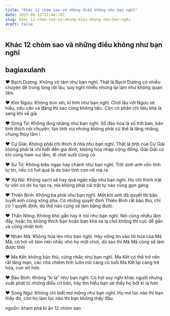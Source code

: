 ```yaml
---
title: "Khác 12 chòm sao và những điều không như bạn nghĩ"
date: 2025-06-12T11:44:18Z
slug: khac-12-chom-sao-va-nhung-dieu-khong-nhu-ban-nghi
draft: false
---
```


## Khác 12 chòm sao và những điều không như bạn nghĩ

## bagiaxulanh

♥ Bạch Dương: Không vô tâm như bạn nghĩ. Thật là Bạch Dương có nhiều chuyện để trong lòng rất lâu, suy nghĩ nhiều nhưng lại làm như không quan tâm.
 
♥ Kim Ngưu: Không bủn xỉn, kĩ tính như bạn nghĩ. Chơi lâu với Ngưu sẽ hiểu, nếu cần và đáng thì sao cũng không tiếc. Còn có phần chi tiêu khá là sang khi về già
 
♥ Song Tử: Không lăng nhăng như bạn nghĩ. Số đào hoa là số trời ban, bản tính thích nói chuyện, tán tỉnh vui nhưng không phải cứ thế là lăng nhăng, chung thủy lắm í
 
♥ Cự Giải: Không phải chỉ thích ở nhà như bạn nghĩ. Thật là tính của Cự Giải không phải là chỉ biết đến gia đình, không hòa nhập cộng đồng. Giải Giải có khi cũng ham vui lắm, đi chơi suốt cũng có.
 
♥ Sư Tử: Không kiêu ngạo hay chảnh như bạn nghĩ. Trời sinh anh vốn tính tự tin, nếu có hơi quá là do bản tính con nít mà ra
 
♥ Xử Nữ: Không sạch sẽ hay quá ngăn nắp như bạn nghĩ. Họ chỉ thích trật tự vốn có do họ tạo ra, mà không phải cái trật tự nào cũng gọn gàng
 
♥ Thiên Bình: Không ba phải như bạn nghĩ. Một khi anh đã quyết thì bão tuyết anh cũng xông pha. Có những quyết định Thiên Bình rất bảo thủ, chỉ có 1 quyết định, dù thế nào cũng sẽ làm bằng được.
 
♥ Thần Nông: Không khó gần hay ít nói như bạn nghĩ. Nói cũng nhiều lắm đấy, hoặc họ không thích bạn hoặc bạn khá xa lạ chứ không thì cực dễ gần và cũng nhiệt tình
 
♥ Nhân Mã: Không hứa lèo như bạn nghĩ. Hãy vững tin vào lời hứa của Mã Mã, có hơi vô tâm nên nhắc nhỏ họ một chút, dù sao thì Mã Mã cũng sẽ làm được thôi
 
♥ Ma Kết: không bảo thủ, cứng nhắc như bạn nghĩ. Ma Kết có thể trở nên rất lãng mạn, các nhà chiêm tinh luôn nói càng có tuổi Ma Kết lại càng trẻ hóa, con nít hơn.
 
♥ Bảo Bình: Không “kì lạ” như bạn nghĩ. Có hơi suy nghĩ khác người nhưng xuất phát từ những điều cơ bản, hãy tìm hiểu bạn sẽ thấy họ bớt kì lạ hơn 
 
♥ Song Ngư: Không chỉ biết mơ mộng như bạn nghĩ. Họ mơ lúc nào thì bạn thấy đó, còn họ làm lúc nào thì bạn không thấy đâu.
 
 
nguồn: khám phá bí ẩn 12 chòm sao